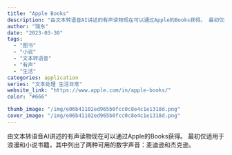 ```yaml
---
title: "Apple Books"
description: "由文本转语音AI讲述的有声读物现在可以通过Apple的Books获得。 最初仅适用于浪漫和小说书籍，其中列出了两种可用的"
author: "瑞东"
date: "2023-03-30"
tags:
  - "图书"
  - "小说"
  - "文本转语音"
  - "有声"
  - "生活"
categories: application
series: "文本处理 生活日常"
website_link: "https://www.apple.com/in/apple-books/"
color: "#666"

thumb_image: "/img/e06b41102ed965b0fcc0c8e4c1e1318d.png"
cover_image: "/img/e06b41102ed965b0fcc0c8e4c1e1318d.png"
---
```


由文本转语音AI讲述的有声读物现在可以通过Apple的Books获得。 最初仅适用于浪漫和小说书籍，其中列出了两种可用的数字声音：麦迪逊和杰克逊。